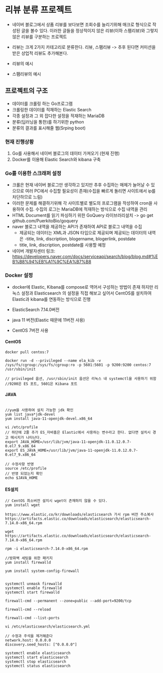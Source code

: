 # 리뷰 분류 프로젝트
- 네이버 블로그에서 상품 리뷰를 보다보면 조회수를 늘리기위해 매크로 형식으로 작성된 글을 볼수 있다. 이러한 글들을 정상적이지 않은 리뷰(이하 스팸리뷰)와 그렇지 않은 리뷰를 구분하는 프로젝트
- 리뷰는 크게 2가지 카테고리로 분류한다. 리뷰, 스팸리뷰 -> 추후 된다면 커미션을 받은 상업적 리뷰도 추가해본다.

- 리뷰의 예시
- 스팸리뷰의 예시

## 프로젝트의 구조
- 데이터를 크롤링 하는 Go프로그램
- 크롤링한 데이터를 적재하는 Elastic Search
- 각종 설정과 그 외 잡다한 설정을 적재하는 MariaDB
- 분류(딥러닝을 통한)를 하기위한 python
- 분류의 결과를 표시해줄 웹(Srping boot)

### 현재 진행상황
1. Go를 사용해서 네이버 블로그의 데이터 가져오기 (현재 진행)
2. Docker를 이용해 Elastic Search와 kibana 구축 

### Go를 이용한 스크래퍼 설정
- 크롤은 현재 네이버 블로그만 생각하고 있지만 추후 수집하는 매체가 늘어날 수 있으므로 여러 PC에서 수집할 필요성이 존재(수집을 빠르게 돌리면 사이트에서 ip를 차단하므로 느림)
- 이러한 문제를 해결하기위해 각 사이트별로 별도의 프로그램을 작성하여 cron을 사용하여 수집. 수집의 로그는 MariaDB에 적재하는 방식으로 수집 내역을 관리
- HTML Document를 읽기 파싱하기 위한 GoQuery 라이브러리설치 -> go get github.com/PuerkitoBio/goquery
- naver 블로그 내역을 제공하는 API가 존재하여 API로 블로그 내역을 수집
    - 제공되는 데이터는 XML과 JSON 타입으로 제공되며 제공되는 데이터의 내역은
        -title, link, discription, blogername, blogerlink, postdate
    - title, link, discription, postdate를 사용할 예정
- 네이버 개발자센터 링크: <https://developers.naver.com/docs/serviceapi/search/blog/blog.md#%EB%B8%94%EB%A1%9C%EA%B7%B8>


### Docker 설정
- docker에 Elastic, Kibana를 compose로 역어서 구성하는 방법이 존재 하지만 리눅스 설정과 Elasticsearch 의 설정을 직접 해보고 싶어서 
CentOS를 설치하여 Elastic과 kibana를 연동하는 방식으로 진행



- ElasticSearch 7.14.0버전
- java 11 버전(Elastic 때문에 11버전 사용)
- CentOS 7버전 사용

#### CentOS
```
docker pull centos:7

docker run -d --privileged --name ela_kib -v /sys/fs/cgroup:/sys/fs/cgroup:ro -p 5601:5601 -p 9200:9200 centos:7 /usr/sbin/init

// privileged 옵션, /usr/sbin/init 옵션은 리눅스 내 systemctl을 사용하기 위함
//9200은 ES 포트, 5601은 Kibana 포트
```


#### JAVA

``` 

//yum을 사용하여 설치 가능한 jdk 확인
yum list java*jdk-devel
yum install java-11-openjdk-devel.x86_64

vi /etc/profile
// 하단에 2줄 추가 ES_자바홈은 Elastic에서 사용하는 변수라고 한다. 없다면 설치시 경고 메시지가 나타난다.
export JAVA_HOME=/usr/lib/jvm/java-11-openjdk-11.0.12.0.7-0.el7_9.x86_64
export ES_JAVA_HOME=/usr/lib/jvm/java-11-openjdk-11.0.12.0.7-0.el7_9.x86_64

// 수정사항 반영
source /etc/profile
// 반영 되었는지 확인
echo $JAVA_HOME 

```

#### ES설치

```
// CentOS 최소버전 설치시 wget이 존재하지 않을 수 있다.
yum install wget

https://www.elastic.co/kr/downloads/elasticsearch 가서 rpm 버전 주소복사
https://artifacts.elastic.co/downloads/elasticsearch/elasticsearch-7.14.0-x86_64.rpm

wget https://artifacts.elastic.co/downloads/elasticsearch/elasticsearch-7.14.0-x86_64.rpm

rpm -i elasticsearch-7.14.0-x86_64.rpm

//방화벽 세팅을 위한 패키지
yum install firewalld

yum install system-config-firewall


systemctl unmask firewalld
systemctl enable firewalld
systemctl start firewalld

firewall-cmd --permanent --zone=public --add-port=9200/tcp

firewall-cmd --reload

firewall-cmd --list-ports

vi /etc/elasticsearch/elasticsearch.yml

// 수정과 주석을 제거해준다
network.host: 0.0.0.0 
discovery.seed_hosts: ["0.0.0.0"]

systemctl enable elasticsearch
systemctl start elasticsearch
systemctl stop elasticsearch
systemctl status elasticsearch
```